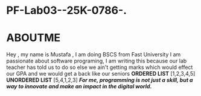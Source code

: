 # PF-Lab03--25K-0786-.
# ABOUTME
Hey , my name is Mustafa , I am doing BSCS from Fast University
I am passionate about software programing, I am writing this because our lab teacher has told us to do so else we ain't getting marks
which would effect our GPA and we would get a back like our seniors
**ORDERED LIST**
[1,2,3,4,5]
**UNORDERED LIST**
[5,4,1,2,3]
***For me, programming is not just a skill, but a way to innovate and make an impact in the digital world.***
